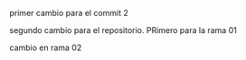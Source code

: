 primer cambio para el commit 2

segundo cambio para el repositorio. PRimero para la rama 01

cambio en rama 02